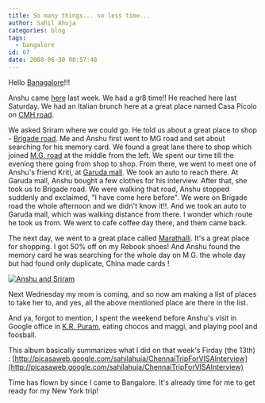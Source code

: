```yaml
---
title: So many things... so less time...
author: Sahil Ahuja
categories: blog
tags:
  - bangalore
id: 67
date: 2008-06-30 00:57:48
---
```


Hello [Banagalore](http://wikimapia.org/#lat=12.9725675&amp;lon=77.6189715&amp;z=11&amp;l=0&amp;m=a&amp;v=2)!!!

Anshu came [here](http://wikimapia.org/#lat=12.9804922&amp;lon=77.6254088&amp;z=18&amp;l=0&amp;m=a&amp;v=2) last week. We had a gr8 time!! He reached here last Saturday. We had an Italian brunch here at a great place named Casa Picolo on [CMH road](http://wikimapia.org/#lat=12.9784902&amp;lon=77.6290995&amp;z=18&amp;l=0&amp;m=a&amp;v=2).

We asked Sriram where we could go. He told us about a great place to shop - [Brigade road](http://wikimapia.org/#lat=12.9731843&amp;lon=77.6068962&amp;z=17&amp;l=0&amp;m=a&amp;v=2). Me and Anshu first went to MG road and set about searching for his memory card. We found a great lane there to shop which joined [M.G. road](http://wikimapia.org/#lat=12.9725675&amp;lon=77.6189715&amp;z=18&amp;l=0&amp;m=a&amp;v=2) at the middle from the left. We spent our time till the evening there going from shop to shop. From there, we went to meet one of Anshu's friend Kriti, at [Garuda mall](http://wikimapia.org/#lat=12.970064&amp;lon=77.609691&amp;z=17&amp;l=0&amp;m=a&amp;v=2). We took an auto to reach there. At Garuda mall, Anshu bought a few clothes for his interview. After that, she took us to Brigade road. We were walking that road, Anshu stopped suddenly and exclaimed, "I have come here before". We were on Brigade road the whole afternoon and we didn't know it!!. And we took an auto to Garuda mall, which was walking distance from there. I wonder which route he took us from. We went to cafe coffee day there, and them came back.

The next day, we went to a great place called [Marathalli](http://wikimapia.org/#lat=12.954626&amp;lon=77.6957953&amp;z=16&amp;l=0&amp;m=a&amp;v=2). It's a great place for shopping. I got 50% off on my Rebook shoes! And Anshu found the memory card he was searching for the whole day on M.G. the whole day but had found only duplicate, China made cards !

[![Anshu and Sriram](/images/dsc09336.jpg)
](/images/dsc09336.jpg)

Next Wednesday my mom is coming, and so now am making a list of places to take her to, and yes, all the above mentioned place are there in the list.

And ya, forgot to mention, I spent the weekend before Anshu's visit in Google office in [K.R. Puram](http://wikimapia.org/#lat=12.994102&amp;lon=77.660943&amp;z=18&amp;l=0&amp;m=a&amp;v=2), eating chocos and maggi, and playing pool and foosball.

This album basically summarizes what I did on that week's Firday (the 13th)  : [http://picasaweb.google.com/sahilahuja/ChennaiTripForVISAInterview](http://picasaweb.google.com/sahilahuja/ChennaiTripForVISAInterview)

Time has flown by since I came to Bangalore. It's already time for me to get ready for my New York trip!